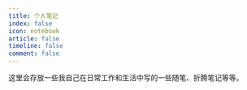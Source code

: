 ```yaml
---
title: 个人笔记
index: false
icon: notebook
article: false
timeline: false
comment: false
---
```


这里会存放一些我自己在日常工作和生活中写的一些随笔、折腾笔记等等。

<div class="catalog-display-container">
  <Catalog hideHeading />
</div>
